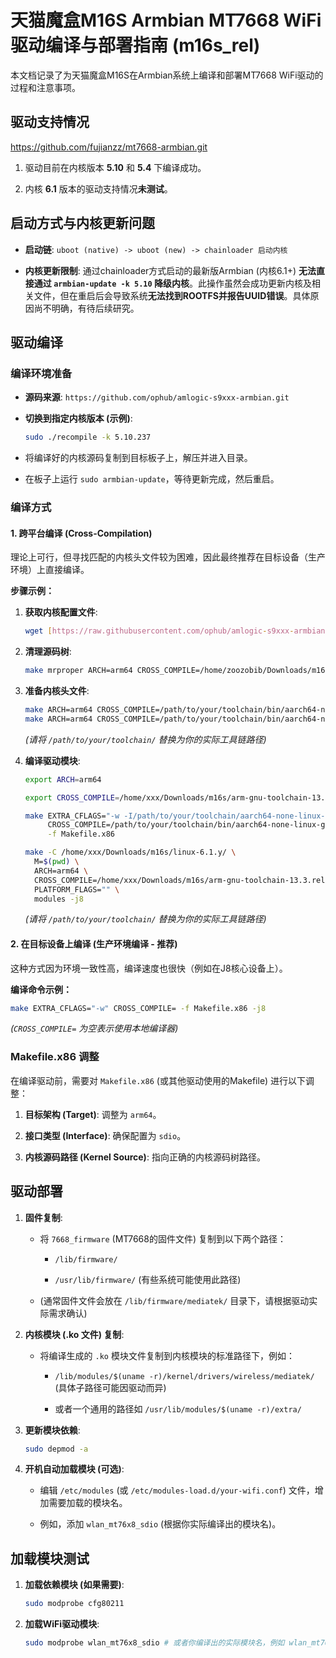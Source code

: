 # 天猫魔盒M16S Armbian MT7668 WiFi驱动编译与部署指南 (m16s_rel)

本文档记录了为天猫魔盒M16S在Armbian系统上编译和部署MT7668 WiFi驱动的过程和注意事项。

## 驱动支持情况
https://github.com/fujianzz/mt7668-armbian.git

1. 驱动目前在内核版本 **5.10** 和 **5.4** 下编译成功。

2. 内核 **6.1** 版本的驱动支持情况**未测试**。

## 启动方式与内核更新问题

* **启动链**: `uboot (native) -> uboot (new) -> chainloader 启动内核`

* **内核更新限制**: 通过chainloader方式启动的最新版Armbian (内核6.1+) **无法直接通过 `armbian-update -k 5.10` 降级内核**。此操作虽然会成功更新内核及相关文件，但在重启后会导致系统**无法找到ROOTFS并报告UUID错误**。具体原因尚不明确，有待后续研究。

## 驱动编译

### 编译环境准备

* **源码来源**: `https://github.com/ophub/amlogic-s9xxx-armbian.git`

* **切换到指定内核版本 (示例)**:

  ```bash
  sudo ./recompile -k 5.10.237
  ```

* 将编译好的内核源码复制到目标板子上，解压并进入目录。

* 在板子上运行 `sudo armbian-update`，等待更新完成，然后重启。

### 编译方式

#### 1. 跨平台编译 (Cross-Compilation)

理论上可行，但寻找匹配的内核头文件较为困难，因此最终推荐在目标设备（生产环境）上直接编译。

**步骤示例：**

1. **获取内核配置文件**:

   ```bash
   wget [https://raw.githubusercontent.com/ophub/amlogic-s9xxx-armbian/refs/heads/main/compile-kernel/tools/config/config-5.10](https://raw.githubusercontent.com/ophub/amlogic-s9xxx-armbian/refs/heads/main/compile-kernel/tools/config/config-5.10)
   ```

2. **清理源码树**:

   ```bash
   make mrproper ARCH=arm64 CROSS_COMPILE=/home/zoozobib/Downloads/m16s/arm-gnu-toolchain-13.3.rel1-x86_64-aarch64-none-linux-gnu/bin/aarch64-none-linux-gnu-
   ```

3. **准备内核头文件**:

   ```bash
   make ARCH=arm64 CROSS_COMPILE=/path/to/your/toolchain/bin/aarch64-none-linux-gnu- prepare -j8
   make ARCH=arm64 CROSS_COMPILE=/path/to/your/toolchain/bin/aarch64-none-linux-gnu- modules_prepare -j8
   ```

   *(请将 `/path/to/your/toolchain/` 替换为你的实际工具链路径)*

4. **编译驱动模块**:

   ```bash
   export ARCH=arm64
   ```
   ```bash
   export CROSS_COMPILE=/home/xxx/Downloads/m16s/arm-gnu-toolchain-13.3.rel1-x86_64-aarch64-none-linux-gnu/bin/aarch64-none-linux-gnu-
   ```
   ```bash
   make EXTRA_CFLAGS="-w -I/path/to/your/toolchain/aarch64-none-linux-gnu/libc/usr/include/linux/" \
        CROSS_COMPILE=/path/to/your/toolchain/bin/aarch64-none-linux-gnu- \
        -f Makefile.x86
   ```
   ```bash
   make -C /home/xxx/Downloads/m16s/linux-6.1.y/ \
     M=$(pwd) \
     ARCH=arm64 \
     CROSS_COMPILE=/home/xxx/Downloads/m16s/arm-gnu-toolchain-13.3.rel1-x86_64-aarch64-none-linux-gnu/bin/aarch64-none-linux-gnu- \
     PLATFORM_FLAGS="" \
     modules -j8
   ```

   *(请将 `/path/to/your/toolchain/` 替换为你的实际工具链路径)*

#### 2. 在目标设备上编译 (生产环境编译 - 推荐)

这种方式因为环境一致性高，编译速度也很快（例如在J8核心设备上）。

**编译命令示例：**

```bash
make EXTRA_CFLAGS="-w" CROSS_COMPILE= -f Makefile.x86 -j8
```

*(`CROSS_COMPILE=` 为空表示使用本地编译器)*

### Makefile.x86 调整

在编译驱动前，需要对 `Makefile.x86` (或其他驱动使用的Makefile) 进行以下调整：

1. **目标架构 (Target)**: 调整为 `arm64`。

2. **接口类型 (Interface)**: 确保配置为 `sdio`。

3. **内核源码路径 (Kernel Source)**: 指向正确的内核源码树路径。

## 驱动部署

1. **固件复制**:

   * 将 `7668_firmware` (MT7668的固件文件) 复制到以下两个路径：

     * `/lib/firmware/`

     * `/usr/lib/firmware/` (有些系统可能使用此路径)

   * (通常固件文件会放在 `/lib/firmware/mediatek/` 目录下，请根据驱动实际需求确认)

2. **内核模块 (.ko 文件) 复制**:

   * 将编译生成的 `.ko` 模块文件复制到内核模块的标准路径下，例如：

     * `/lib/modules/$(uname -r)/kernel/drivers/wireless/mediatek/` (具体子路径可能因驱动而异)

     * 或者一个通用的路径如 `/usr/lib/modules/$(uname -r)/extra/`

3. **更新模块依赖**:

   ```bash
   sudo depmod -a
   ```

4. **开机自动加载模块 (可选)**:

   * 编辑 `/etc/modules` (或 `/etc/modules-load.d/your-wifi.conf`) 文件，增加需要加载的模块名。

   * 例如，添加 `wlan_mt76x8_sdio` (根据你实际编译出的模块名)。

## 加载模块测试

1. **加载依赖模块 (如果需要)**:

   ```bash
   sudo modprobe cfg80211
   ```

2. **加载WiFi驱动模块**:

   ```bash
   sudo modprobe wlan_mt76x8_sdio # 或者你编译出的实际模块名，例如 wlan_mt76x8
   
